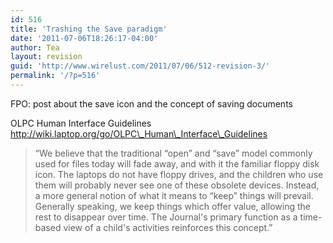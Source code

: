 ```yaml
---
id: 516
title: 'Trashing the Save paradigm'
date: '2011-07-06T18:26:17-04:00'
author: Tea
layout: revision
guid: 'http://www.wirelust.com/2011/07/06/512-revision-3/'
permalink: '/?p=516'
---
```


FPO: post about the save icon and the concept of saving documents

OLPC Human Interface Guidelines  
http://wiki.laptop.org/go/OLPC\_Human\_Interface\_Guidelines

> “We believe that the traditional “open” and “save” model commonly used for files today will fade away, and with it the familiar floppy disk icon. The laptops do not have floppy drives, and the children who use them will probably never see one of these obsolete devices. Instead, a more general notion of what it means to “keep” things will prevail. Generally speaking, we keep things which offer value, allowing the rest to disappear over time. The Journal's primary function as a time- based view of a child's activities reinforces this concept.”